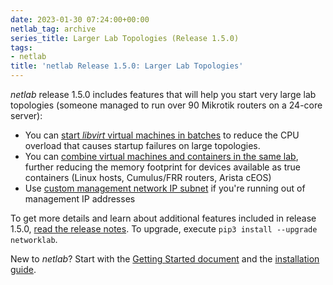 ```yaml
---
date: 2023-01-30 07:24:00+00:00
netlab_tag: archive
series_title: Larger Lab Topologies (Release 1.5.0)
tags:
- netlab
title: 'netlab Release 1.5.0: Larger Lab Topologies'
---
```

_netlab_ release 1.5.0 includes features that will help you start very large lab topologies (someone managed to run over 90 Mikrotik routers on a 24-core server):

* You can [start *libvirt* virtual machines in batches](https://netlab.tools/labs/libvirt/#starting-virtual-machines-in-batches) to reduce the CPU overload that causes startup failures on large topologies.
* You can [combine virtual machines and containers in the same lab](https://netlab.tools/providers/#combining-virtualization-providers), further reducing the memory footprint for devices available as true containers (Linux hosts, Cumulus/FRR routers, Arista cEOS)
* Use [custom management network IP subnet](https://netlab.tools/labs/libvirt/#libvirt-management-network) if you're running out of management IP addresses

To get more details and learn about additional features included in release 1.5.0, [read the release notes](https://netlab.tools/release/1.5/#release-1-5-0). To upgrade, execute `pip3 install --upgrade networklab`.

New to *netlab*? Start with the [Getting Started document](https://netlab.tools/tutorials/) and the [installation guide](https://netlab.tools/install/).
